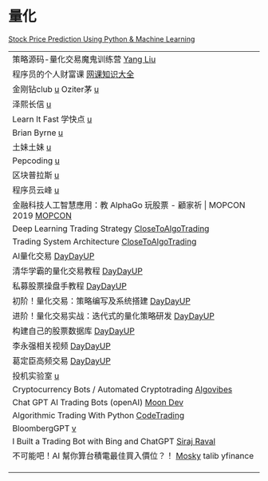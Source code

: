 # 量化

[Stock Price Prediction Using Python & Machine Learning](https://www.youtube.com/watch?v=QIUxPv5PJOY)

|                                                                                                                                       |
| ------------------------------------------------------------------------------------------------------------------------------------- |
| 策略源码-量化交易魔鬼训练营 [Yang Liu](https://www.youtube.com/playlist?list=PLhXu26RzZZTykTCQ2oZwqgd3TngXcVk1Z)                                   |
| 程序员的个人财富课 [网课知识大全](https://www.youtube.com/playlist?list=PLhXu26RzZZTxK0M-d76QEfZBrtgmiA8ge)                                          |
| 金刚钻club [u](https://www.youtube.com/channel/UCIryIKNo64Gp0-u95pDtB1g/videos)   Oziter茅 [u](https://www.youtube.com/@oziter/playlists) |
| 泽熙长信 [u](https://www.youtube.com/channel/UCaZnNGHyYkeav5XoWXCj1Tw/playlists)                                                          |
| Learn It Fast 学快点 [u](https://www.youtube.com/channel/UCQGdLPQ85q\_K7GlwaSZEFCw/playlists)                                            |
| Brian Byrne [u](https://www.youtube.com/c/BrianByrneFinance/playlists)                                                                |
| 土妹土妹 [u](https://www.youtube.com/channel/UCu1lb\_YUHcJFoc7lraETxvQ/playlists)                                                         |
| Pepcoding [u](https://www.youtube.com/c/Pepcoding/playlists)                                                                          |
| 区块普拉斯 [u](https://www.youtube.com/c/%E5%8C%BA%E5%9D%97%E6%99%AE%E6%8B%89%E6%96%AF/videos)                                             |
| 程序员云峰 [u](https://www.youtube.com/channel/UCMP5YhR2Q2ElS2FN\_cyoZFw/videos)                                                           |
| 金融科技人工智慧應用：教 AlphaGo 玩股票 - 顧家祈 \| MOPCON 2019 [MOPCON](https://www.youtube.com/watch?v=KIalE2Ma30E)                                   |
| Deep Learning Trading Strategy [CloseToAlgoTrading](https://www.youtube.com/playlist?list=PL96wkZreD9B4w7zaytjj52L8\_61mOC71v)        |
| Trading System Architecture [CloseToAlgoTrading](https://www.youtube.com/playlist?list=PL96wkZreD9B6Myf9tzO6gUBmzbQzofUCR)            |
| AI量化交易 [DayDayUP](https://www.youtube.com/playlist?list=PL8XnX0hzN2HKKpYd2h1obeyXNGNyMBOaw)                                           |
| 清华学霸的量化交易教程 [DayDayUP](https://www.youtube.com/playlist?list=PL8XnX0hzN2HKhDxCYumEvmlnYuJ8K3IyU)                                      |
| 私募股票操盘手教程 [DayDayUP](https://www.youtube.com/playlist?list=PL8XnX0hzN2HIgFthng0hDYbdYYliSOhrO)                                        |
| 初阶！量化交易：策略编写及系统搭建 [DayDayUP](https://www.youtube.com/playlist?list=PL8XnX0hzN2HJVRRLb--xrAVqgvUuaNpZ0)                                |
| 进阶！量化交易实战：迭代式的量化策略研发 [DayDayUP](https://www.youtube.com/playlist?list=PL8XnX0hzN2HITDFG8vrez3moP6pI2qJA5)                             |
| 构建自己的股票数据库 [DayDayUP](https://www.youtube.com/playlist?list=PL8XnX0hzN2HKT4RtKdzncLuVCrtA4KCeT)                                       |
| 李永强相关视频 [DayDayUP](https://www.youtube.com/playlist?list=PL8XnX0hzN2HIJDtJlo27\_uINyxe6rqwr\_)                                        |
| 葛定臣高频交易 [DayDayUP](https://www.youtube.com/playlist?list=PL8XnX0hzN2HImLtXWzlEr-S\_vBSODAZvh)                                         |
| 投机实验室 [u](https://www.youtube.com/@speculation/playlists)                                                                             |
| Cryptocurrency Bots / Automated Cryptotrading [Algovibes](https://www.youtube.com/playlist?list=PL9ATnizYJ7f8\_opOpLnekEZNsNVUVbCZN)  |
| Chat GPT AI Trading Bots (openAI) [Moon Dev](https://www.youtube.com/playlist?list=PLXrNVMjRZUJhniwXRHT53brm5kIjAPncT)                |
| Algorithmic Trading With Python [CodeTrading](https://www.youtube.com/playlist?list=PLwEOixRFAUxZmM26EYI1uYtJG39HDW1zm)               |
| BloombergGPT [v](https://www.youtube.com/watch?v=z1oUmFdjBLM)                                                                         |
| I Built a Trading Bot with Bing and ChatGPT [Siraj Raval](https://www.youtube.com/watch?v=5G1\_zRME\_pY)                              |
| 不可能吧！AI 幫你算台積電最佳買入價位？！ [Mosky](https://www.youtube.com/watch?v=s8vHy9NILFY) talib yfinance                                            |
|                                                                                                                                       |
|                                                                                                                                       |
|                                                                                                                                       |
